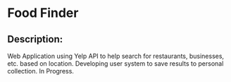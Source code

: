 # Food Finder 

## Description:
 Web Application using Yelp API to help search for restaurants, businesses, etc. based on location.
 Developing user system to save results to personal collection. 
 In Progress.
